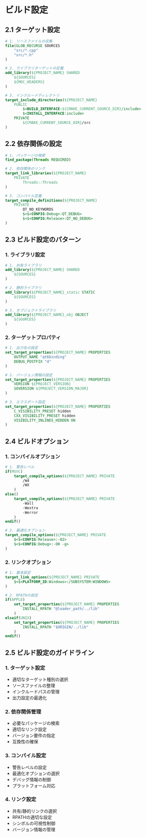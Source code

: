# ビルド設定

## 2.1 ターゲット設定
```cmake
# 1. ソースファイルの収集
file(GLOB_RECURSE SOURCES
    "src/*.cpp"
    "src/*.h"
)

# 2. ライブラリターゲットの定義
add_library(${PROJECT_NAME} SHARED
    ${SOURCES}
    ${MOC_HEADERS}
)

# 3. インクルードディレクトリ
target_include_directories(${PROJECT_NAME}
    PUBLIC
        $<BUILD_INTERFACE:${CMAKE_CURRENT_SOURCE_DIR}/include>
        $<INSTALL_INTERFACE:include>
    PRIVATE
        ${CMAKE_CURRENT_SOURCE_DIR}/src
)
```

## 2.2 依存関係の設定
```cmake
# 1. パッケージの検索
find_package(Threads REQUIRED)

# 2. 依存関係のリンク
target_link_libraries(${PROJECT_NAME}
    PRIVATE
        Threads::Threads
)

# 3. コンパイル定義
target_compile_definitions(${PROJECT_NAME}
    PRIVATE
        QT_NO_KEYWORDS
        $<$<CONFIG:Debug>:QT_DEBUG>
        $<$<CONFIG:Release>:QT_NO_DEBUG>
)
```

## 2.3 ビルド設定のパターン

### 1. ライブラリ設定
```cmake
# 1. 共有ライブラリ
add_library(${PROJECT_NAME} SHARED
    ${SOURCES}
)

# 2. 静的ライブラリ
add_library(${PROJECT_NAME}_static STATIC
    ${SOURCES}
)

# 3. オブジェクトライブラリ
add_library(${PROJECT_NAME}_obj OBJECT
    ${SOURCES}
)
```

### 2. ターゲットプロパティ
```cmake
# 1. 出力名の設定
set_target_properties(${PROJECT_NAME} PROPERTIES
    OUTPUT_NAME "qt6binding"
    DEBUG_POSTFIX "d"
)

# 2. バージョン情報の設定
set_target_properties(${PROJECT_NAME} PROPERTIES
    VERSION ${PROJECT_VERSION}
    SOVERSION ${PROJECT_VERSION_MAJOR}
)

# 3. エクスポート設定
set_target_properties(${PROJECT_NAME} PROPERTIES
    C_VISIBILITY_PRESET hidden
    CXX_VISIBILITY_PRESET hidden
    VISIBILITY_INLINES_HIDDEN ON
)
```

## 2.4 ビルドオプション

### 1. コンパイルオプション
```cmake
# 1. 警告レベル
if(MSVC)
    target_compile_options(${PROJECT_NAME} PRIVATE
        /W4
        /WX
    )
else()
    target_compile_options(${PROJECT_NAME} PRIVATE
        -Wall
        -Wextra
        -Werror
    )
endif()

# 2. 最適化オプション
target_compile_options(${PROJECT_NAME} PRIVATE
    $<$<CONFIG:Release>:-O2>
    $<$<CONFIG:Debug>:-O0 -g>
)
```

### 2. リンクオプション
```cmake
# 1. 基本設定
target_link_options(${PROJECT_NAME} PRIVATE
    $<$<PLATFORM_ID:Windows>:/SUBSYSTEM:WINDOWS>
)

# 2. RPATHの設定
if(APPLE)
    set_target_properties(${PROJECT_NAME} PROPERTIES
        INSTALL_RPATH "@loader_path/../lib"
    )
elseif(UNIX)
    set_target_properties(${PROJECT_NAME} PROPERTIES
        INSTALL_RPATH "$ORIGIN/../lib"
    )
endif()
```

## 2.5 ビルド設定のガイドライン

### 1. ターゲット設定
- 適切なターゲット種別の選択
- ソースファイルの整理
- インクルードパスの管理
- 出力設定の最適化

### 2. 依存関係管理
- 必要なパッケージの検索
- 適切なリンク設定
- バージョン要件の指定
- 互換性の確保

### 3. コンパイル設定
- 警告レベルの設定
- 最適化オプションの選択
- デバッグ情報の制御
- プラットフォーム対応

### 4. リンク設定
- 共有/静的リンクの選択
- RPATHの適切な設定
- シンボルの可視性制御
- バージョン情報の管理
